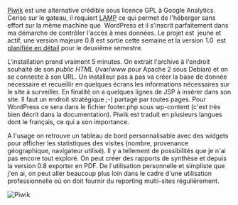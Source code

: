 <!-- title: Piwik, une alternative à Google Analytics -->
<!-- category: Hébergement -->

[Piwik](http://piwik.org) est une alternative crédible sous licence GPL à
Google Analytics. <!-- more -->Cerise sur le gateau, il requiert [LAMP](https://fr.wikipedia.org/wiki/LAMP) ce qui permet de l'héberger sans effort sur la même
machine que  WordPress et il s'inscrit parfaitement dans ma démarche de
contrôler l'accès à mes données. Le projet est  jeune et actif, une version
majeure 0.8 est sortie cette semaine et la version 1.0  est [planifiée en
détail](http://dev.piwik.org/trac/wiki/Piwik-Vision-Roadmap) pour le deuxième
semestre.

L'installation prend vraiment 5 minutes. On extrait l'archive à l'endroit
souhaité de son *public HTML* (/var/www pour Apache 2 sous Debian) et on se
connecte à son URL. Un installeur pas à pas va créer la base de donnée
nécessaire et recueillir en quelques écrans les informations nécessaires sur
le site à surveiller. En finalité on a quelques lignes de JSP à insérer dans
son site. Il faut un endroit stratégique ;-) partagé par toutes pages. Pour
WordPress ce sera dans le fichier footer.php sous wp-content (c'est très bien
décrit dans la documentation). Piwik est traduit en plusieurs langues dont le
français, ce qui a son importance.

A l'usage on retrouve un tableau de bord personnalisable avec des widgets pour
afficher les statistiques des visites (nombre, provenance géographique,
navigateur utilisé). Il y a tellement de possibilités que je n'ai pas encore
tout exploré. On peut créer des rapports de synthèse et depuis la version 0.8
exporter en PDF. De l'utilisation personnelle et simpliste que j'en ai, on peut
aller beaucoup plus loin dans le cadre d'une utilisation professionnelle où on
doit fournir du reporting multi-sites régulièrement.

![Piwik](/images/02x/piwik.jpg#center)
